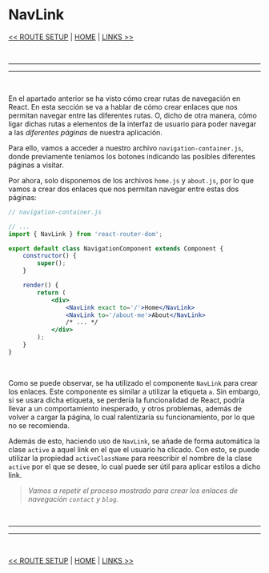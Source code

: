 # NavLink


[<< ROUTE SETUP](./09_route_setUp.md#route-setup) | [HOME](../../../README.md#devcamp) | [LINKS >>](./11_links.md#links)


<br/><hr/>
<hr/><br/>


En el apartado anterior se ha visto cómo crear rutas de navegación en React. En esta sección se va a hablar de cómo crear enlaces que nos permitan navegar entre las diferentes rutas. O, dicho de otra manera, cómo ligar dichas rutas a elementos de la interfaz de usuario para poder navegar a las *diferentes páginas* de nuestra aplicación.

Para ello, vamos a acceder a nuestro archivo `navigation-container.js`, donde previamente teníamos los botones indicando las posibles diferentes páginas a visitar.

Por ahora, solo disponemos de los archivos `home.js` y `about.js`, por lo que vamos a crear dos enlaces que nos permitan navegar entre estas dos páginas:

```jsx
// navigation-container.js

// ...
import { NavLink } from 'react-router-dom';

export default class NavigationComponent extends Component {
    constructor() {
        super();
    }

    render() {
        return (
            <div>
                <NavLink exact to='/'>Home</NavLink>
                <NavLink to='/about-me'>About</NavLink>
                /* ... */
            </div>
        );
    }
}
```

<br/>

Como se puede observar, se ha utilizado el componente `NavLink` para crear los enlaces. Este componente es similar a utilizar la etiqueta `a`. Sin embargo, si se usara dicha etiqueta, se perdería la funcionalidad de React, podría llevar a un comportamiento inesperado, y otros problemas, además de volver a cargar la página, lo cual ralentizaría su funcionamiento, por lo que no se recomienda.

Además de esto, haciendo uso de `NavLink`, se añade de forma automática la clase `active` a aquel link en el que el usuario ha clicado. Con esto, se puede utilizar la propiedad `activeClassName` para reescribir el nombre de la clase `active` por el que se desee, lo cual puede ser útil para aplicar estilos a dicho link.

> *Vamos a repetir el proceso mostrado para crear los enlaces de navegación `contact` y `blog`.*


<br/><hr/>
<hr/><br/>


[<< ROUTE SETUP](./09_route_setUp.md#route-setup) | [HOME](../../../README.md#devcamp) | [LINKS >>](./11_links.md#links)
